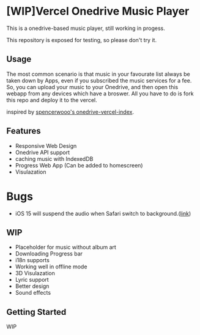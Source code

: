 # \[WIP\]Vercel Onedrive Music Player

This is a onedrive-based music player, still working in progess.

This repository is exposed for testing, so please don't try it.

## Usage

The most common scenario is that music in your favourate list always be taken down by Apps, even if you subscribed the music services for a fee. So, you can upload your music to your Onedrive, and then open this webapp from any devices which have a broswer. All you have to do is fork this repo and deploy it to the vercel.

inspired by [spencerwooo's onedrive-vercel-index](https://github.com/spencerwooo/onedrive-vercel-index).

## Features

- Responsive Web Design
- Onedrive API support
- caching music with IndexedDB
- Progress Web App (Can be added to homescreen)
- Visulazation

# Bugs

- iOS 15 will suspend the audio when Safari switch to background.([link](https://bugs.webkit.org/show_bug.cgi?id=237878#c7))

## WIP

- Placeholder for music without album art
- Downloading Progress bar
- i18n supports
- Working well in offline mode
- 3D Visulazation
- Lyric support
- Better design
- Sound effects

## Getting Started

WIP
